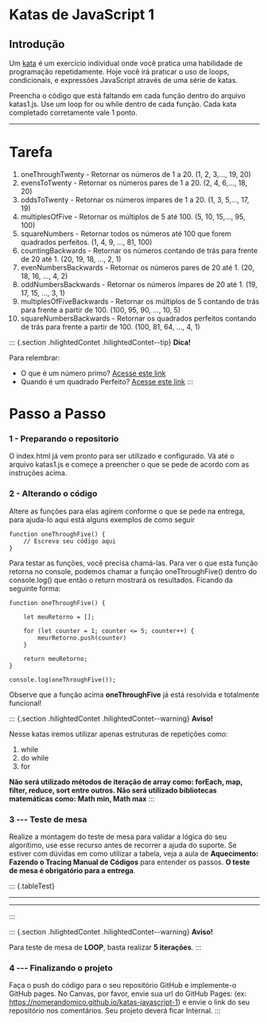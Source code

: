 # Katas de JavaScript 1

<div>

## Introdução

Um [kata](<https://en.wikipedia.org/wiki/Kata_(programming)>) é um
exercício individual onde você pratica uma habilidade de programação
repetidamente. Hoje você irá praticar o uso de loops, condicionais, e
expressões JavaScript através de uma série de katas.

Preencha o código que está faltando em cada função dentro do arquivo
katas1.js. Use um loop for ou while dentro de cada função. Cada kata
completado corretamente vale 1 ponto.

</div>

---

# Tarefa

1.  oneThroughTwenty - Retornar os números de 1 a 20. (1, 2, 3,...,
    19, 20)
2.  evensToTwenty - Retornar os números pares de 1 a 20. (2, 4, 6,...,
    18, 20)
3.  oddsToTwenty - Retornar os números ímpares de 1 a 20. (1, 3, 5,...,
    17, 19)
4.  multiplesOfFive - Retornar os múltiplos de 5 até 100. (5, 10,
    15,..., 95, 100)
5.  squareNumbers - Retornar todos os números até 100 que forem
    quadrados perfeitos. (1, 4, 9, ..., 81, 100)
6.  countingBackwards - Retornar os números contando de trás para frente
    de 20 até 1. (20, 19, 18, ..., 2, 1)
7.  evenNumbersBackwards - Retornar os números pares de 20 até 1. (20,
    18, 16, ..., 4, 2)
8.  oddNumbersBackwards - Retornar os números ímpares de 20 até 1. (19,
    17, 15, ..., 3, 1)
9.  multiplesOfFiveBackwards - Retornar os múltiplos de 5 contando de
    trás para frente a partir de 100. (100, 95, 90, ..., 10, 5)
10. squareNumbersBackwards - Retornar os quadrados perfeitos contando de
    trás para frente a partir de 100. (100, 81, 64, ..., 4, 1)

::: {.section .hilightedContet .hilightedContet--tip}
**Dica!**

Para relembrar:

- O que é um número primo? [Acesse este
  link](https://pt.wikipedia.org/wiki/N%C3%BAmero_primo)
- Quando é um quadrado Perfeito? [Acesse este
  link](https://pt.wikipedia.org/wiki/N%C3%BAmero_quadrado)
  :::

# Passo a Passo

### 1 - Preparando o repositorio

O index.html já vem pronto para ser utilizado e configurado. Vá
até o arquivo katas1.js e começe a preencher o que se pede de acordo com
as instruções acima.

### 2 - Alterando o código

Altere as funções para elas agirem conforme o que se pede na entrega,
para ajuda-lo aqui está alguns exemplos de como seguir

    function oneThroughFive() {
        // Escreva seu código aqui
    }

Para testar as funções, você precisa chamá-las. Para ver o que esta
função retorna no console, podemos chamar a função oneThroughFive()
dentro do console.log() que então o return mostrará os resultados.
Ficando da seguinte forma:

    function oneThroughFive() {

        let meuRetorno = [];

        for (let counter = 1; counter <= 5; counter++) {
            meurRetorno.push(counter)
        }

        return meuRetorno;
    }

    console.log(oneThroughFive());

Observe que a função acima **oneThroughFive** já está resolvida e
totalmente funcional!

::: {.section .hilightedContet .hilightedContet--warning}
**Aviso!**

Nesse katas iremos utilizar apenas estruturas de repetições como:

1.  while
2.  do while
3.  for

**Não será utilizado métodos de iteração de array como: forEach, map,
filter, reduce, sort entre outros. Não será utilizado bibliotecas
matemáticas como: Math min, Math max**
:::

### 3 --- Teste de mesa

Realize a montagem do teste de mesa para validar a lógica do seu
algorítimo, use esse recurso antes de recorrer a ajuda do suporte. Se
estiver com dúvidas em como utilizar a tabela, veja a aula de
**Aquecimento: Fazendo o Tracing Manual de Códigos** para entender os
passos. **O teste de mesa é obrigatório para a entrega**.

::: {.tableTest}

---

---

:::

::: {.section .hilightedContet .hilightedContet--warning}
**Aviso!**

Para teste de mesa de **LOOP**, basta realizar **5 iterações**.
:::

### 4 --- Finalizando o projeto

Faça o push do código para o seu repositório GitHub e implemente-o
GitHub pages. No Canvas, por favor, envie sua url do GitHub Pages: (ex:
https://nomerandomico.github.io/katas-javascript-1) e envie o link do
seu repositório nos comentários. Seu projeto deverá ficar Internal.
:::
